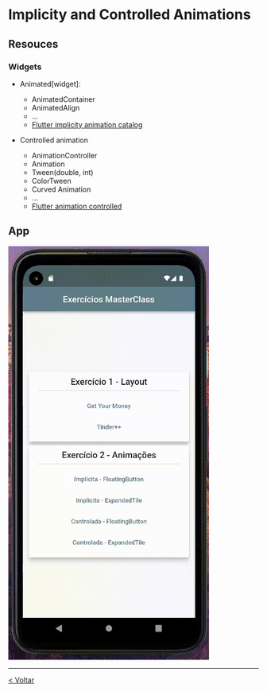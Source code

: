 # Implicity and Controlled Animations

## Resouces
### Widgets
- Animated[widget]:
  - AnimatedContainer
  - AnimatedAlign
  - ...
  - [Flutter implicity animation catalog](https://docs.flutter.dev/development/ui/widgets/animation)

- Controlled animation
  - AnimationController
  - Animation
  - Tween(double, int)
  - ColorTween
  - Curved Animation
  - ...
  - [Flutter animation controlled](https://docs.flutter.dev/development/ui/animations/tutorial)


## App

![animations.mp4](./assets/animations.gif)

---

[< Voltar](../README.md)

